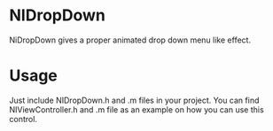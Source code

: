 NIDropDown
==========

NiDropDown gives a proper animated drop down menu like effect.

Usage
======

Just include NIDropDown.h and .m files in your project.
You can find NIViewController.h and .m file as an example on how you can use this control.

